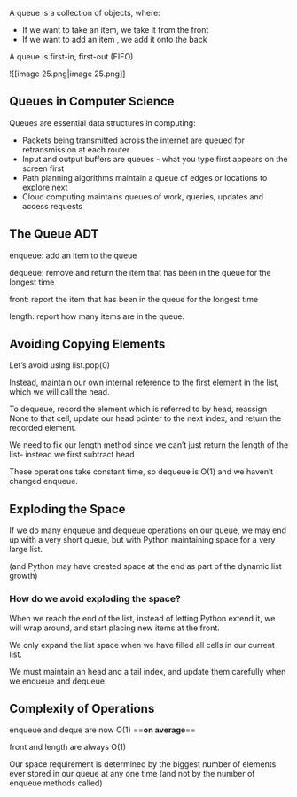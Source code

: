 A queue is a collection of objects, where:

- If we want to take an item, we take it from the front
- If we want to add an item , we add it onto the back

A queue is first-in, first-out (FIFO)

![[image 25.png|image 25.png]]

## Queues in Computer Science

Queues are essential data structures in computing:

- Packets being transmitted across the internet are queued for retransmission at each router
- Input and output buffers are queues - what you type first appears on the screen first
- Path planning algorithms maintain a queue of edges or locations to explore next
- Cloud computing maintains queues of work, queries, updates and access requests

## The Queue ADT

enqueue: add an item to the queue

dequeue: remove and return the item that has been in the queue for the longest time

front: report the item that has been in the queue for the longest time

length: report how many items are in the queue.

## Avoiding Copying Elements

Let’s avoid using list.pop(0)

Instead, maintain our own internal reference to the first element in the list, which we will call the head.

To dequeue, record the element which is referred to by head, reassign None to that cell, update our head pointer to the next index, and return the recorded element.

We need to fix our length method since we can’t just return the length of the list- instead we first subtract head

These operations take constant time, so dequeue is O(1) and we haven’t changed enqueue.

## Exploding the Space

If we do many enqueue and dequeue operations on our queue, we may end up with a very short queue, but with Python maintaining space for a very large list.

(and Python may have created space at the end as part of the dynamic list growth)

### How do we avoid exploding the space?

When we reach the end of the list, instead of letting Python extend it, we will wrap around, and start placing new items at the front.

We only expand the list space when we have filled all cells in our current list.

We must maintain an head and a tail index, and update them carefully when we enqueue and dequeue.

## Complexity of Operations

enqueue and deque are now O(1) ==**on average**==

front and length are always O(1)

Our space requirement is determined by the biggest number of elements ever stored in our queue at any one time (and not by the number of enqueue methods called)